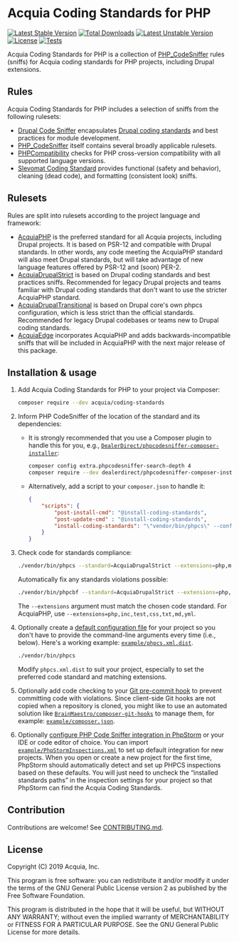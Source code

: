 # Acquia Coding Standards for PHP

[![Latest Stable Version](https://poser.pugx.org/acquia/coding-standards/v/stable)](https://packagist.org/packages/acquia/coding-standards)
[![Total Downloads](https://poser.pugx.org/acquia/coding-standards/downloads)](https://packagist.org/packages/acquia/coding-standards)
[![Latest Unstable Version](https://poser.pugx.org/acquia/coding-standards/v/unstable)](https://packagist.org/packages/acquia/coding-standards)
[![License](https://poser.pugx.org/acquia/coding-standards/license)](https://packagist.org/packages/acquia/coding-standards)
[![Tests](https://github.com/acquia/coding-standards-php/actions/workflows/orca.yml/badge.svg)](https://github.com/acquia/coding-standards-php/actions/workflows/orca.yml)

Acquia Coding Standards for PHP is a collection of [PHP_CodeSniffer](https://github.com/squizlabs/PHP_CodeSniffer) rules (sniffs) for Acquia coding standards for PHP projects, including Drupal extensions.

## Rules

Acquia Coding Standards for PHP includes a selection of sniffs from the following rulesets:

* [Drupal Code Sniffer](https://packagist.org/packages/drupal/coder) encapsulates [Drupal coding standards](https://www.drupal.org/coding-standards ) and best practices for module development.
* [PHP_CodeSniffer](https://packagist.org/packages/squizlabs/php_codesniffer) itself contains several broadly applicable rulesets.
* [PHPCompatibility](https://github.com/PHPCompatibility/PHPCompatibility) checks for PHP cross-version compatibility with all supported language versions.
* [Slevomat Coding Standard](https://github.com/slevomat/coding-standard) provides functional (safety and behavior), cleaning (dead code), and formatting (consistent look) sniffs.

## Rulesets

Rules are split into rulesets according to the project language and framework:

* [AcquiaPHP](src/Standards/AcquiaPHP/ruleset.xml) is the preferred standard for all Acquia projects, including Drupal projects. It is based on PSR-12 and compatible with Drupal standards. In other words, any code meeting the AcquiaPHP standard will also meet Drupal standards, but will take advantage of new language features offered by PSR-12 and (soon) PER-2.
* [AcquiaDrupalStrict](src/Standards/AcquiaDrupalStrict/ruleset.xml) is based on Drupal coding standards and best practices sniffs. Recommended for legacy Drupal projects and teams familiar with Drupal coding standards that don't want to use the stricter AcquiaPHP standard.
* [AcquiaDrupalTransitional](src/Standards/AcquiaDrupalTransitional/ruleset.xml) is based on Drupal core's own phpcs configuration, which is less strict than the official standards. Recommended for legacy Drupal codebases or teams new to Drupal coding standards.
* [AcquiaEdge](src/Standards/AcquiaEdge/ruleset.xml) incorporates AcquiaPHP and adds backwards-incompatible sniffs that will be included in AcquiaPHP with the next major release of this package.

## Installation & usage

1. Add Acquia Coding Standards for PHP to your project via Composer:

    ```bash
    composer require --dev acquia/coding-standards
    ```

1. Inform PHP CodeSniffer of the location of the standard and its dependencies:

    * It is strongly recommended that you use a Composer plugin to handle this for you, e.g., [`DealerDirect/phpcodesniffer-composer-installer`](https://github.com/DealerDirect/phpcodesniffer-composer-installer):

        ```bash
        composer config extra.phpcodesniffer-search-depth 4
        composer require --dev dealerdirect/phpcodesniffer-composer-installer
        ```

    * Alternatively, add a script to your `composer.json` to handle it:

        ```json
        {
            "scripts": {
                "post-install-cmd": "@install-coding-standards",
                "post-update-cmd" : "@install-coding-standards",
                "install-coding-standards": "\"vendor/bin/phpcs\" --config-set installed_paths vendor/acquia/coding-standards/src/Standards,vendor/drupal/coder/coder_sniffer,vendor/phpcompatibility/php-compatibility,vendor/slevomat/coding-standard"
            }
        }
        ```

1. Check code for standards compliance:

    ```bash
    ./vendor/bin/phpcs --standard=AcquiaDrupalStrict --extensions=php,module,inc,install,test,profile,theme,css,info,txt,md,yml path/to/code
    ```

    Automatically fix any standards violations possible:

    ```bash
    ./vendor/bin/phpcbf --standard=AcquiaDrupalStrict --extensions=php,module,inc,install,test,profile,theme,css,info,txt,md,yml path/to/code
    ```

    The `--extensions` argument must match the chosen code standard. For AcquiaPHP, use `--extensions=php,inc,test,css,txt,md,yml`.

1. Optionally create a [default configuration file](https://github.com/squizlabs/PHP_CodeSniffer/wiki/Advanced-Usage#using-a-default-configuration-file) for your project so you don't have to provide the command-line arguments every time (i.e., below). Here's a working example: [`example/phpcs.xml.dist`](example/phpcs.xml.dist).

    ```bash
    ./vendor/bin/phpcs
    ```

    Modify `phpcs.xml.dist` to suit your project, especially to set the preferred code standard and matching extensions.

1. Optionally add code checking to your [Git pre-commit hook](https://git-scm.com/book/en/v2/Customizing-Git-Git-Hooks) to prevent committing code with violations. Since client-side Git hooks are not copied when a repository is cloned, you might like to use an automated solution like [`BrainMaestro/composer-git-hooks`](https://packagist.org/packages/BrainMaestro/composer-git-hooks) to manage them, for example: [`example/composer.json`](example/composer.json).

1. Optionally [configure PHP Code Sniffer integration in PhpStorm](https://www.jetbrains.com/help/phpstorm/using-php-code-sniffer.html) or your IDE or code editor of choice. You can import [`example/PhpStormInspections.xml`](example/PhpStormInspections.xml) to set up default integration for new projects. When you open or create a new project for the first time, PhpStorm should automatically detect and set up PHPCS inspections based on these defaults. You will just need to uncheck the “installed standards paths” in the inspection settings for your project so that PhpStorm can find the Acquia Coding Standards.

## Contribution

Contributions are welcome! See [CONTRIBUTING.md](CONTRIBUTING.md).

## License

Copyright (C) 2019 Acquia, Inc.

This program is free software: you can redistribute it and/or modify it under the terms of the GNU General Public License version 2 as published by the Free Software Foundation.

This program is distributed in the hope that it will be useful, but WITHOUT ANY WARRANTY; without even the implied warranty of MERCHANTABILITY or FITNESS FOR A PARTICULAR PURPOSE. See the GNU General Public License for more details.
